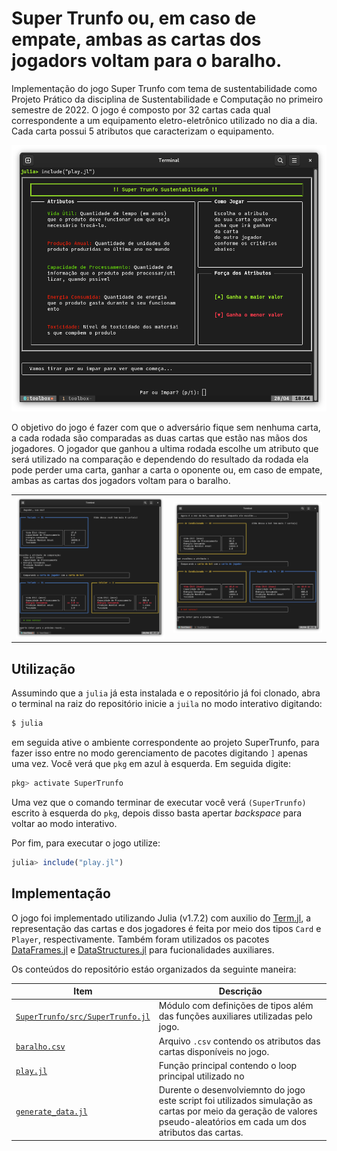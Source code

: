 # Super Trunfo ou, em caso de empate, ambas as cartas dos jogadors voltam para o baralho.

Implementação do jogo Super Trunfo com tema de sustentabilidade como Projeto Prático
da disciplina de Sustentabilidade e Computação no primeiro semestre de 2022. O jogo
é composto por 32 cartas cada qual correspondente a um equipamento eletro-eletrônico 
utilizado no dia a dia. Cada carta possui 5 atributos que caracterizam o equipamento.

![](./img/menu.png)

O objetivo do jogo é fazer com que o adversário fique sem nenhuma carta, a cada
rodada são comparadas as duas cartas que estão nas mãos dos jogadores. O jogador
que ganhou a ultima rodada escolhe um atributo que será utilizado na comparação
e dependendo do resultado da rodada ela pode perder uma carta, ganhar a carta o
oponente ou, em caso de empate, ambas as cartas dos jogadors voltam para o baralho.

<table>
    <tr>
        <td><img src = "./img/player_wins.png"></td>
        <td><img src = "./img/bot_wins.png"></td>
    </tr>
</table>


## Utilização 

Assumindo que a `julia` já esta instalada e o repositório já foi clonado, abra
o terminal na raiz do repositório inicie a `juila` no modo interativo digitando:

```bash
$ julia
```

em seguida ative o ambiente correspondente ao projeto SuperTrunfo, para fazer isso
entre no modo gerenciamento de pacotes digitando `]` apenas uma vez. Você verá que
`pkg` em azul à esquerda. Em seguida digite:

```julia
pkg> activate SuperTrunfo

```

Uma vez que o comando terminar de executar você verá `(SuperTrunfo)` escrito à 
esquerda do `pkg`, depois disso basta apertar *backspace* para voltar ao modo
interativo.

Por fim, para executar o jogo utilize:
```julia
julia> include("play.jl")
```

## Implementação

O jogo foi implementado utilizando Julia (v1.7.2) com auxilio do [Term.jl](https://github.com/FedeClaudi/Term.jl), a representação das cartas e dos jogadores é feita por meio dos tipos
`Card` e `Player`, respectivamente. Também foram utilizados os pacotes [DataFrames.jl](https://github.com/JuliaData/DataFrames.jl) e [DataStructures.jl](https://github.com/JuliaCollections/DataStructures.jl) para fucionalidades auxiliares.

Os conteúdos do repositório estáo organizados da
seguinte maneira:

| **Item** | **Descrição** |
|-----|--- |
| [`SuperTrunfo/src/SuperTrunfo.jl`](https://github.com/lfenzo/terminal-super-trunfo/blob/master/SuperTrunfo/src/SuperTrunfo.jl) | Módulo com definições de tipos além das funções auxiliares utilizadas pelo jogo. |
| [`baralho.csv`](https://github.com/lfenzo/terminal-super-trunfo/blob/master/baralho.csv) | Arquivo `.csv` contendo os atributos das cartas disponíveis no jogo.|
| [`play.jl`](https://github.com/lfenzo/terminal-super-trunfo/blob/master/play.jl) | Função principal contendo o loop principal utilizado no |
| [`generate_data.jl`](https://github.com/lfenzo/terminal-super-trunfo/blob/master/generate_data.jl) | Durente o desenvolviemnto do jogo este script foi utilizados simulação as cartas por meio da geração de valores pseudo-aleatórios em cada um dos atributos das cartas. |
